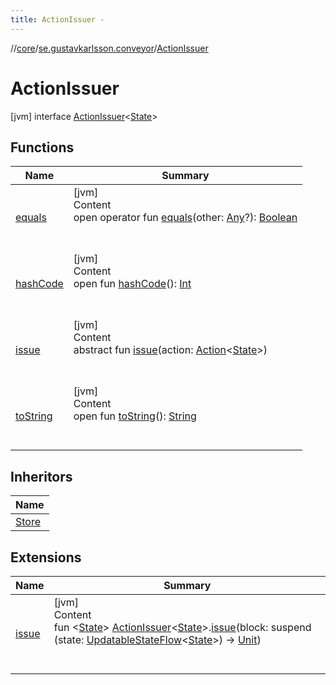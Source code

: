 ```yaml
---
title: ActionIssuer -
---
```

//[core](../../index.md)/[se.gustavkarlsson.conveyor](../index.md)/[ActionIssuer](index.md)



# ActionIssuer  
 [jvm] interface [ActionIssuer](index.md)<[State](index.md)>   


## Functions  
  
|  Name|  Summary| 
|---|---|
| <a name="kotlin/Any/equals/#kotlin.Any?/PointingToDeclaration/"></a>[equals](../-updatable-state-flow/index.md#%5Bkotlin%2FAny%2Fequals%2F%23kotlin.Any%3F%2FPointingToDeclaration%2F%5D%2FFunctions%2F223044804)| <a name="kotlin/Any/equals/#kotlin.Any?/PointingToDeclaration/"></a>[jvm]  <br>Content  <br>open operator fun [equals](../-updatable-state-flow/index.md#%5Bkotlin%2FAny%2Fequals%2F%23kotlin.Any%3F%2FPointingToDeclaration%2F%5D%2FFunctions%2F223044804)(other: [Any](https://kotlinlang.org/api/latest/jvm/stdlib/kotlin/-any/index.html)?): [Boolean](https://kotlinlang.org/api/latest/jvm/stdlib/kotlin/-boolean/index.html)  <br><br><br>
| <a name="kotlin/Any/hashCode/#/PointingToDeclaration/"></a>[hashCode](../-updatable-state-flow/index.md#%5Bkotlin%2FAny%2FhashCode%2F%23%2FPointingToDeclaration%2F%5D%2FFunctions%2F223044804)| <a name="kotlin/Any/hashCode/#/PointingToDeclaration/"></a>[jvm]  <br>Content  <br>open fun [hashCode](../-updatable-state-flow/index.md#%5Bkotlin%2FAny%2FhashCode%2F%23%2FPointingToDeclaration%2F%5D%2FFunctions%2F223044804)(): [Int](https://kotlinlang.org/api/latest/jvm/stdlib/kotlin/-int/index.html)  <br><br><br>
| <a name="se.gustavkarlsson.conveyor/ActionIssuer/issue/#se.gustavkarlsson.conveyor.Action[TypeParam(bounds=[kotlin.Any?])]/PointingToDeclaration/"></a>[issue](issue.md)| <a name="se.gustavkarlsson.conveyor/ActionIssuer/issue/#se.gustavkarlsson.conveyor.Action[TypeParam(bounds=[kotlin.Any?])]/PointingToDeclaration/"></a>[jvm]  <br>Content  <br>abstract fun [issue](issue.md)(action: [Action](../-action/index.md)<[State](index.md)>)  <br><br><br>
| <a name="kotlin/Any/toString/#/PointingToDeclaration/"></a>[toString](../-updatable-state-flow/index.md#%5Bkotlin%2FAny%2FtoString%2F%23%2FPointingToDeclaration%2F%5D%2FFunctions%2F223044804)| <a name="kotlin/Any/toString/#/PointingToDeclaration/"></a>[jvm]  <br>Content  <br>open fun [toString](../-updatable-state-flow/index.md#%5Bkotlin%2FAny%2FtoString%2F%23%2FPointingToDeclaration%2F%5D%2FFunctions%2F223044804)(): [String](https://kotlinlang.org/api/latest/jvm/stdlib/kotlin/-string/index.html)  <br><br><br>


## Inheritors  
  
|  Name| 
|---|
| <a name="se.gustavkarlsson.conveyor/Store///PointingToDeclaration/"></a>[Store](../-store/index.md)


## Extensions  
  
|  Name|  Summary| 
|---|---|
| <a name="se.gustavkarlsson.conveyor//issue/se.gustavkarlsson.conveyor.ActionIssuer[TypeParam(bounds=[kotlin.Any?])]#kotlin.coroutines.SuspendFunction1[se.gustavkarlsson.conveyor.UpdatableStateFlow[TypeParam(bounds=[kotlin.Any?])],kotlin.Unit]/PointingToDeclaration/"></a>[issue](../issue.md)| <a name="se.gustavkarlsson.conveyor//issue/se.gustavkarlsson.conveyor.ActionIssuer[TypeParam(bounds=[kotlin.Any?])]#kotlin.coroutines.SuspendFunction1[se.gustavkarlsson.conveyor.UpdatableStateFlow[TypeParam(bounds=[kotlin.Any?])],kotlin.Unit]/PointingToDeclaration/"></a>[jvm]  <br>Content  <br>fun <[State](../issue.md)> [ActionIssuer](index.md)<[State](../issue.md)>.[issue](../issue.md)(block: suspend (state: [UpdatableStateFlow](../-updatable-state-flow/index.md)<[State](../issue.md)>) -> [Unit](https://kotlinlang.org/api/latest/jvm/stdlib/kotlin/-unit/index.html))  <br><br><br>

